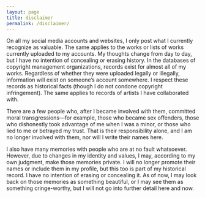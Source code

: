 ```yaml
---
layout: page
title: disclaimer
permalink: /disclaimer/
---
```

On all my social media accounts and websites, I only post what I currently recognize as valuable. The same applies to the works or lists of works currently uploaded to my accounts. My thoughts change from day to day, but I have no intention of concealing or erasing history. In the databases of copyright management organizations, records exist for almost all of my works. Regardless of whether they were uploaded legally or illegally, information will exist on someone’s account somewhere. I respect these records as historical facts (though I do not condone copyright infringement). The same applies to records of artists I have collaborated with.

There are a few people who, after I became involved with them, committed moral transgressions—for example, those who became sex offenders, those who dishonestly took advantage of me when I was a minor, or those who lied to me or betrayed my trust. That is their responsibility alone, and I am no longer involved with them, nor will I write their names here.

I also have many memories with people who are at no fault whatsoever. However, due to changes in my identity and values, I may, according to my own judgment, make those memories private. I will no longer promote their names or include them in my profile, but this too is part of my historical record. I have no intention of erasing or concealing it. As of now, I may look back on those memories as something beautiful, or I may see them as something cringe-worthy, but I will not go into further detail here and now.
